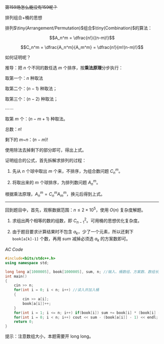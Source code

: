 ~~第159场怎么能没有159呢？~~

排列组合+桶的思想

排列$\tiny(Arrangement/Permutation)$组合$\tiny(Combination)$的算法：

$$A_n^m = \dfrac{n!}{(n-m)!}$$

$$C_n^m = \dfrac{A_n^m}{A_m^m} = \dfrac{n!}{m!(n-m)!}$$

如何证明呢？

推导：把 $n$ 个不同的数任选 $m$ 个排序，按**乘法原理**分步执行：

取第一个：$n$ 种取法

取第二个：$(n-1)$ 种取法；

取第三个：$(n-2)$ 种取法；

$\cdots\cdots$

取第 $m$ 个：$(n-m+1)$ 种取法。

总数：$n!$

剩下的 $m$~$n$：$(n-m)!$

使用除法去掉剩下的部分即可，得出上式。

证明组合的公式，首先拆解求排列的过程：
1. 先从 $n$ 个球中取出 $m$ 个来，不排序，为组合数问题 $C_n^m$。

2. 将取出来的 $m$ 个球排序，为排列数问题 $A_n^m$。

根据乘法原理，$A_n^m = C_n^mA_m^m$，换元后得到上式。

---

回到题目中，首先，观察数据范围：$n \le 2 \times 10 ^ 5$，使用 $O(n)$ 复杂度解题。

1. 求组出两个相等的数的组数，即 $C_{n-1}^2$。可用桶的思想优化复杂度。

2. 由于题目要求计算结果时不包含 $a_k$，少了一个元素，所以还剩下 `book[a[k]-1]` 个数，再用 $sum$ 减掉必须选 $a_k$ 的方案数即可。

_AC Code_

```cpp
#include<bits/stdc++.h>
using namespace std;

long long a[1000005], book[1000005], sum, n; //输入、桶数组、方案数、数组长度
int main()
{
    cin >> n;
	for(int i = 0; i < n; i++) //读入并加入桶
	{
	    cin >> a[i];
	    book[a[i]]++;
	}
	for(int i = 1; i <= n; i++) if(book[i]) sum += book[i] * (book[i] - 1) / 2; // 此处循环枚举的是数，不是下标，所以必须从 1 开始，到 n 结束
	for(int i = 0; i < n; i++) cout << sum - (book[a[i]] - 1) << endl;  //统计并输出答案
	return 0;
}
```

提示：注意数组大小，本题需要开 long long。
